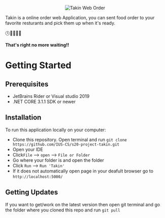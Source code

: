 <p align = "center">
<img src "https://ibb.co/vJLL8qW" alt = "Takin Web Order">
</p>

Takin is a online order web Application, you can sent food order to your favorite resturants and pick them up when it's ready.

🕒🙅‍♂️😬🎉

__That's right no more waiting!!__ 


# Getting Started 

## Prerequisites
* JetBrains Rider or Visual studio 2019 
* .NET CORE 3.1.1 SDK or newer

## Installation 
To run this application locally on your computer: 
* Clone this repository. Open terminal and run  `git clone https://github.com/IUS-CS/s20-project-takin.git`
* Open your IDE 
* Click`File` --> `open` --> `File or Folder` 
* Go where your folder is and open the folder 
* Click `Run` --> `Run 'Takin'`
* If it does not automatically open page in your deafult browser go to `http://localhost:5000/`

## Getting Updates 
If you want to get/work on the latest version then
open git terminal and go the folder where you cloned this repo and  run `git pull`








